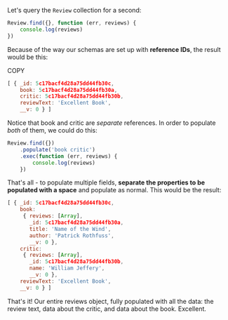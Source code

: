 
Let's query the `Review` collection for a second:

  
```js
Review.find({}, function (err, reviews) {
    console.log(reviews)
})
```
  

Because of the way our schemas are set up with **reference IDs**, the result would be this:

  

COPY
```js
[ { _id: 5c17bacf4d28a75dd44fb30c,
    book: 5c17bacf4d28a75dd44fb30a,
    critic: 5c17bacf4d28a75dd44fb30b,
    reviewText: 'Excellent Book',
    __v: 0 } ]
```
  

Notice that book and critic are _separate_ references. In order to populate _both_ of them, we could do this:


```js
Review.find({})
    .populate('book critic')
    .exec(function (err, reviews) {
        console.log(reviews)
    })
```
  

That's all - to populate multiple fields, **separate the properties to be populated with a space** and populate as normal. This would be the result:

  

```js
[ { _id: 5c17bacf4d28a75dd44fb30c,
    book:
     { reviews: [Array],
       _id: 5c17bacf4d28a75dd44fb30a,
       title: 'Name of the Wind',
       author: 'Patrick Rothfuss',
       __v: 0 },
    critic:
     { reviews: [Array],
       _id: 5c17bacf4d28a75dd44fb30b,
       name: 'William Jeffery',
       __v: 0 },
    reviewText: 'Excellent Book',
    __v: 0 } ]
```
  

That's it! Our entire reviews object, fully populated with all the data: the review text, data about the critic, and data about the book. Excellent.
